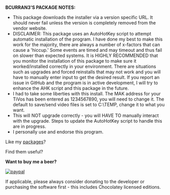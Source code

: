 **BCURRAN3'S PACKAGE NOTES:**

* This package downloads the installer via a version specific URL. It should never fail unless the version is completely removed from the vendor website.
* DISCLAIMER: This package uses an AutoHotKey script to attempt automatic installation of the program. I have done my best to make this work for the majority, there are always a number of x-factors that can cause a 'hiccup.' Some events are timed and may timeout and thus fail on slower than expected systems. It is HIGHLY RECOMMENDED that you monitor the installation of this package to make sure it worked/installed correctly in your environment. There are situations such as upgrades and forced reinstalls that may not work and you will have to manually enter input to get the desired result. If you report an issue in GitHub and the program is in active development, I will try to enhance the AHK script and this package in the future.
* I had to take some liberties with this install. The MAK address for your TiVos has been entered as 1234567890, you will need to change it. The default to save/send video files is set to C:\TEMP, change it to what you want.
* This will NOT upgrade correctly - you will HAVE TO manually interact with the upgrade. Steps to update the AutoHotKey script to handle this are in progress.
* I personally use and endorse this program.

Like my [packages](https://chocolatey.org/profiles/bcurran3)? 

Find them useful?

**Want to buy me a beer?**

[![paypal](https://www.paypalobjects.com/en_US/i/btn/btn_donateCC_LG.gif)](https://www.paypal.com/cgi-bin/webscr?cmd=_s-xclick&hosted_button_id=4ECL3UCG5CGB6)

If applicable, please always consider donating to the developer or purchasing the software first - this includes Chocolatey licensed editions. 



